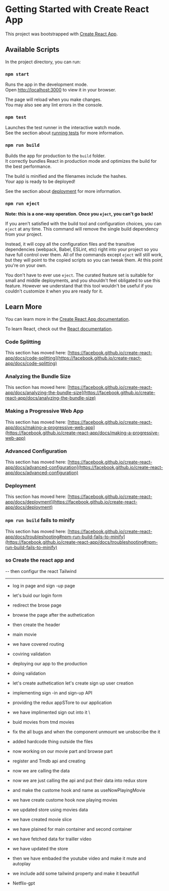 # Getting Started with Create React App

This project was bootstrapped with [Create React App](https://github.com/facebook/create-react-app).

## Available Scripts

In the project directory, you can run:

### `npm start`

Runs the app in the development mode.\
Open [http://localhost:3000](http://localhost:3000) to view it in your browser.

The page will reload when you make changes.\
You may also see any lint errors in the console.

### `npm test`

Launches the test runner in the interactive watch mode.\
See the section about [running tests](https://facebook.github.io/create-react-app/docs/running-tests) for more information.

### `npm run build`

Builds the app for production to the `build` folder.\
It correctly bundles React in production mode and optimizes the build for the best performance.

The build is minified and the filenames include the hashes.\
Your app is ready to be deployed!

See the section about [deployment](https://facebook.github.io/create-react-app/docs/deployment) for more information.

### `npm run eject`

**Note: this is a one-way operation. Once you `eject`, you can't go back!**

If you aren't satisfied with the build tool and configuration choices, you can `eject` at any time. This command will remove the single build dependency from your project.

Instead, it will copy all the configuration files and the transitive dependencies (webpack, Babel, ESLint, etc) right into your project so you have full control over them. All of the commands except `eject` will still work, but they will point to the copied scripts so you can tweak them. At this point you're on your own.

You don't have to ever use `eject`. The curated feature set is suitable for small and middle deployments, and you shouldn't feel obligated to use this feature. However we understand that this tool wouldn't be useful if you couldn't customize it when you are ready for it.

## Learn More

You can learn more in the [Create React App documentation](https://facebook.github.io/create-react-app/docs/getting-started).

To learn React, check out the [React documentation](https://reactjs.org/).

### Code Splitting

This section has moved here: [https://facebook.github.io/create-react-app/docs/code-splitting](https://facebook.github.io/create-react-app/docs/code-splitting)

### Analyzing the Bundle Size

This section has moved here: [https://facebook.github.io/create-react-app/docs/analyzing-the-bundle-size](https://facebook.github.io/create-react-app/docs/analyzing-the-bundle-size)

### Making a Progressive Web App

This section has moved here: [https://facebook.github.io/create-react-app/docs/making-a-progressive-web-app](https://facebook.github.io/create-react-app/docs/making-a-progressive-web-app)

### Advanced Configuration

This section has moved here: [https://facebook.github.io/create-react-app/docs/advanced-configuration](https://facebook.github.io/create-react-app/docs/advanced-configuration)

### Deployment

This section has moved here: [https://facebook.github.io/create-react-app/docs/deployment](https://facebook.github.io/create-react-app/docs/deployment)

### `npm run build` fails to minify

This section has moved here: [https://facebook.github.io/create-react-app/docs/troubleshooting#npm-run-build-fails-to-minify](https://facebook.github.io/create-react-app/docs/troubleshooting#npm-run-build-fails-to-minify)

### so Create the react app and 
-- then configur the react Tailwind 
  

  ------- 
  - log in page and sign -up page 
  - let's buid our login form 
  - redirect the brose page 
  - browse the page after the authetication 
  - then create the header 
  - main movie 
  - we have covered routing 
  - coviring validation 
  - deploying our app to the production 
  - doing validation 
  - let's create authetication let's create sign up user creation 
  - implementing sign -in and sign-up API 
  - providing the redux appSTore to our application 
  - we have implimented sign out into it \
  - buid movies from tmd movies 
  - fix the all bugs and when the component unmount we unsbscribe the it 
  - added hardcode thing outside the files 
  - now working on our movie part and browse part 
  - register and Tmdb api and creating 
  - now we are calling the data 
  - now we are just calling the api and put their data into redux store 
  - and make the custome hook and name as useNowPlayingMovie
  - we have create custome hook now playing movies 
  - we updated store using movies data 
  - we have created movie slice 
  - we have plained for main container and second container 
  - we have fetched data for trailler video
  - we have updated the store 
  - then we have embaded the youtube video and make it mute and autoplay 
  - we include add some tailwind property and make it beautifull 
  
  

- Netflix-gpt 

